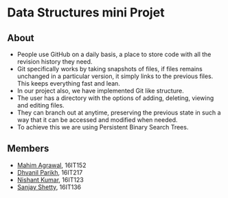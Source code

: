 # Data Structures mini Projet
## About
* People use GitHub on a daily basis, a place to store code with all the revision history they need.
* Git specifically works by taking snapshots of files, if files remains unchanged in a particular version, it simply links to the 
  previous files. This keeps everything fast and lean.  
* In our project also, we have implemented Git like structure.  
* The user has a directory with the options of adding, deleting, viewing and editing files. 
* They can branch out at anytime, preserving the previous state in such a way that it can be accessed and modified when needed. 
* To achieve this we are using Persistent Binary Search Trees.
## Members
* [Mahim Agrawal](https://github.com/mahim23), 16IT152
* [Dhvanil Parikh](https://github.com/DhvanilP), 16IT217
* [Nishant Kumar](https://github.com/NishantKr97), 16IT123
* [Sanjay Shetty](), 16IT136